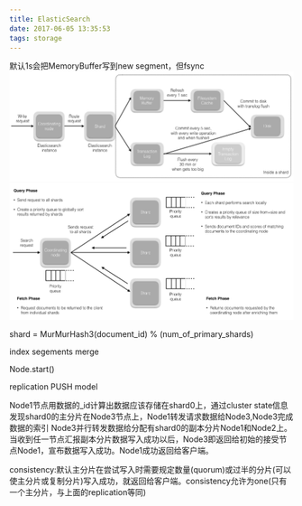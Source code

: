 ```yaml
---
title: ElasticSearch
date: 2017-06-05 13:35:53
tags: storage
---
```


默认1s会把MemoryBuffer写到new segment，但fsync
![write](https://github.com/funkygao/blogassets/blob/master/img/eswrite1.jpg?raw=true)
![read](https://github.com/funkygao/blogassets/blob/master/img/esread1.jpg?raw=true)

shard = MurMurHash3(document_id) % (num_of_primary_shards)

index segements merge

Node.start()

replication PUSH model

Node1节点用数据的_id计算出数据应该存储在shard0上，通过cluster state信息发现shard0的主分片在Node3节点上，Node1转发请求数据给Node3,Node3完成数据的索引
Node3并行转发数据给分配有shard0的副本分片Node1和Node2上。当收到任一节点汇报副本分片数据写入成功以后，Node3即返回给初始的接受节点Node1，宣布数据写入成功。Node1成功返回给客户端。

consistency:默认主分片在尝试写入时需要规定数量(quorum)或过半的分片(可以使主分片或复制分片)写入成功，就返回给客户端。consistency允许为one(只有一个主分片，与上面的replication等同)
